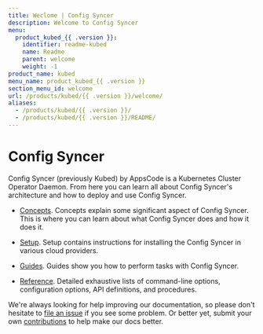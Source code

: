 ```yaml
---
title: Weclome | Config Syncer
description: Welcome to Config Syncer
menu:
  product_kubed_{{ .version }}:
    identifier: readme-kubed
    name: Readme
    parent: welcome
    weight: -1
product_name: kubed
menu_name: product_kubed_{{ .version }}
section_menu_id: welcome
url: /products/kubed/{{ .version }}/welcome/
aliases:
  - /products/kubed/{{ .version }}/
  - /products/kubed/{{ .version }}/README/
---
```


# Config Syncer
Config Syncer (previously Kubed) by AppsCode is a Kubernetes Cluster Operator Daemon. From here you can learn all about Config Syncer's architecture and how to deploy and use Config Syncer.

- [Concepts](/docs/concepts/). Concepts explain some significant aspect of Config Syncer. This is where you can learn about what Config Syncer does and how it does it.

- [Setup](/docs/setup/). Setup contains instructions for installing
  the Config Syncer in various cloud providers.

- [Guides](/docs/guides/). Guides show you how to perform tasks with Config Syncer.

- [Reference](/docs/reference/). Detailed exhaustive lists of
command-line options, configuration options, API definitions, and procedures.

We're always looking for help improving our documentation, so please don't hesitate to [file an issue](https://github.com/kubeops/config-syncer/issues/new) if you see some problem. Or better yet, submit your own [contributions](/docs/CONTRIBUTING.md) to help
make our docs better.
